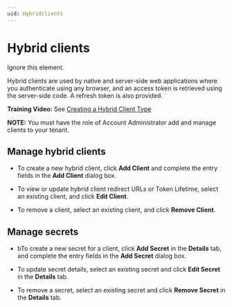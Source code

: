 ```yaml
---
uid: Hybridclients
---
```


# Hybrid clients

Ignore this element.

Hybrid clients are used by native and server-side web applications where you authenticate using any browser, and an access token is retrieved using the server-side code. A refresh token is also provided.

**Training Video:** See [Creating a Hybrid Client Type](https://www.youtube.com/watch?v=zNspXLzzEhc)

**NOTE:** You must have the role of Account Administrator add and manage clients to your tenant.

## Manage hybrid clients

* To create a new hybrid client, click **Add Client** and complete the entry fields in the **Add Client** dialog box.

* To view or update hybrid client redirect URLs or Token Lifetime, select an existing client, and click **Edit Client**.

* To remove a client, select an existing client, and click **Remove Client**.

## Manage secrets

* bTo create a new secret for a client, click **Add Secret** in the **Details** tab, and complete the entry fields in the **Add Secret** dialog box.

* To update secret details, select an existing secret and click **Edit Secret** in the **Details** tab.

* To remove a secret, select an existing secret and click **Remove Secret** in the **Details** tab.

